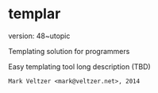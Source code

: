 templar
=======

version: 48~utopic

Templating solution for programmers

Easy templating tool long description (TBD)

	Mark Veltzer <mark@veltzer.net>, 2014
